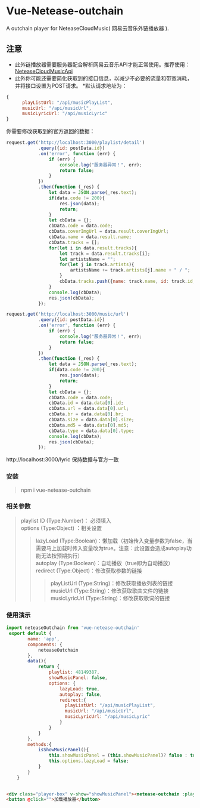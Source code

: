 # Vue-Netease-outchain
A outchain player for NeteaseCloudMusic( 网易云音乐外链播放器 ).

## 注意
* 此外链播放器需要服务器配合解析网易云音乐API才能正常使用。推荐使用：<a href="https://github.com/Binaryify/NeteaseCloudMusicApi" target="_blank">NeteaseCloudMusicApi</a><br>
* 此外你可能还需要简化获取到的接口信息，以减少不必要的流量和带宽消耗，并将接口设置为POST请求。
*默认请求地址为：
```JavaScript
{
      playListUrl: "/api/musicPlayList",
      musicUrl: "/api/musicUrl",
      musicLyricUrl: "/api/musicLyric"
}
```
你需要修改获取到的官方返回的数据：
```JavaScript
request.get('http://localhost:3000/playlist/detail')
            .query({id: postData.id})
            .on('error', function (err) {
                if (err) {
                    console.log("服务器异常！", err);
                    return false;
                }
            })
            .then(function (_res) {
                let data = JSON.parse(_res.text);
                if(data.code != 200){
                    res.json(data);
                    return;
                }
                let cbData = {};
                cbData.code = data.code;
                cbData.coverImgUrl = data.result.coverImgUrl;
                cbData.name = data.result.name;
                cbData.tracks = [];
                for(let i in data.result.tracks){
                    let track = data.result.tracks[i];
                    let artistsName = "";
                    for(let j in track.artists){
                        artistsName += track.artists[j].name + " / ";
                    }
                    cbData.tracks.push({name: track.name, id: track.id, duration: track.duration, artists: artistsName.substring(0,artistsName.length - 3), picUrl: track.album.picUrl});
                }
                console.log(cbData);
                res.json(cbData);
            });
```
```JavaScript
request.get('http://localhost:3000/music/url')
            .query({id: postData.id})
            .on('error', function (err) {
                if (err) {
                    console.log("服务器异常！", err);
                    return false;
                }
            })
            .then(function (_res) {
                let data = JSON.parse(_res.text);
                if(data.code != 200){
                    res.json(data);
                    return;
                }
                let cbData = {};
                cbData.code = data.code;
                cbData.id = data.data[0].id;
                cbData.url = data.data[0].url;
                cbData.br = data.data[0].br;
                cbData.size = data.data[0].size;
                cbData.md5 = data.data[0].md5;
                cbData.type = data.data[0].type;
                console.log(cbData);
                res.json(cbData);
            });
```
http://localhost:3000/lyric 保持数据与官方一致

### 安装
> npm i vue-netease-outchain

### 相关参数
> playlist ID (Type:Number)： 必须填入<br>
> options (Type:Object) ：相关设置<br>
>> lazyLoad (Type:Boolean)：懒加载（初始传入变量参数为false，当需要马上加载时传入变量改为true。注意：此设置会造成autoplay功能无法按预期执行）<br>
>> autoplay (Type:Boolean)：自动播放（true即为自动播放）<br>
>> redirect (Type:Object)：修改获取参数的链接<br>
>>> playListUrl (Type:String)：修改获取播放列表的链接<br>
>>> musicUrl (Type:String)：修改获取歌曲文件的链接<br>
>>> musicLyricUrl (Type:String)：修改获取歌词的链接<br>


### 使用演示
```JavaScript
import neteaseOutchain from 'vue-netease-outchain'
 export default {
        name: 'app',
        components: {
            neteaseOutchain
        },
        data(){
            return {
                playlist: 48149387,
                showMusicPanel: false,
                options: {
                    lazyLoad: true,
                    autoplay: false,
                    redirect:{
                      playListUrl: "/api/musicPlayList",
                      musicUrl: "/api/musicUrl",
                      musicLyricUrl: "/api/musicLyric"
                    }
                }
            }
        },
        methods:{
            isShowMusicPanel(){
                this.showMusicPanel = (this.showMusicPanel)? false : true;
                this.options.lazyLoad = false;
            }
        }
    }
    
```
```HTML
<div class="player-box" v-show="showMusicPanel"><netease-outchain :playlist="playlist" :options="options"></netease-outchain></div>
<button @click="">加载播放器</button>
```
